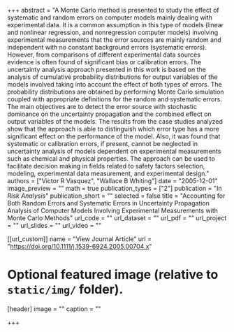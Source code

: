+++
abstract = "A Monte Carlo method is presented to study the effect of systematic and random errors on computer models mainly dealing with experimental data. It is a common assumption in this type of models (linear and nonlinear regression, and nonregression computer models) involving experimental measurements that the error sources are mainly random and independent with no constant background errors (systematic errors). However, from comparisons of different experimental data sources evidence is often found of significant bias or calibration errors. The uncertainty analysis approach presented in this work is based on the analysis of cumulative probability distributions for output variables of the models involved taking into account the effect of both types of errors. The probability distributions are obtained by performing Monte Carlo simulation coupled with appropriate definitions for the random and systematic errors. The main objectives are to detect the error source with stochastic dominance on the uncertainty propagation and the combined effect on output variables of the models. The results from the case studies analyzed show that the approach is able to distinguish which error type has a more significant effect on the performance of the model. Also, it was found that systematic or calibration errors, if present, cannot be neglected in uncertainty analysis of models dependent on experimental measurements such as chemical and physical properties. The approach can be used to facilitate decision making in fields related to safety factors selection, modeling, experimental data measurement, and experimental design."
authors = ["Victor R Vasquez", "Wallace B Whiting"]
date = "2005-12-01"
image_preview = ""
math = true
publication_types = ["2"]
publication = "In *Risk Analysis*"
publication_short = ""
selected = false
title = "Accounting for Both Random Errors and Systematic Errors in Uncertainty Propagation Analysis of Computer Models Involving Experimental Measurements with Monte Carlo Methods"
url_code = ""
url_dataset = ""
url_pdf = ""
url_project = ""
url_slides = ""
url_video = ""

[[url_custom]]
name = "View Journal Article"
url = "https://doi.org/10.1111/j.1539-6924.2005.00704.x"

# Optional featured image (relative to `static/img/` folder).
[header]
image = ""
caption = ""

+++

